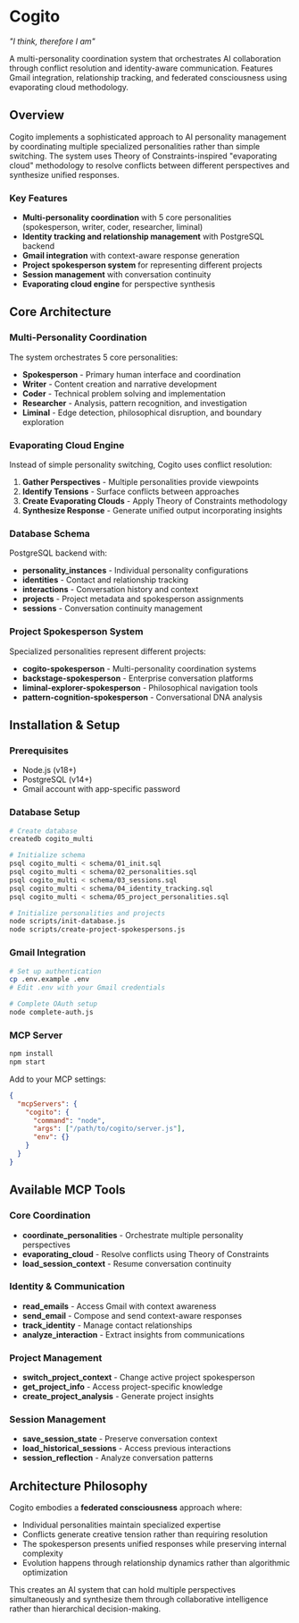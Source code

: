 # Cogito

*"I think, therefore I am"*

A multi-personality coordination system that orchestrates AI collaboration through conflict resolution and identity-aware communication. Features Gmail integration, relationship tracking, and federated consciousness using evaporating cloud methodology.

## Overview

Cogito implements a sophisticated approach to AI personality management by coordinating multiple specialized personalities rather than simple switching. The system uses Theory of Constraints-inspired "evaporating cloud" methodology to resolve conflicts between different perspectives and synthesize unified responses.

### Key Features

- **Multi-personality coordination** with 5 core personalities (spokesperson, writer, coder, researcher, liminal)
- **Identity tracking and relationship management** with PostgreSQL backend
- **Gmail integration** with context-aware response generation
- **Project spokesperson system** for representing different projects
- **Session management** with conversation continuity
- **Evaporating cloud engine** for perspective synthesis

## Core Architecture

### Multi-Personality Coordination

The system orchestrates 5 core personalities:

- **Spokesperson** - Primary human interface and coordination
- **Writer** - Content creation and narrative development
- **Coder** - Technical problem solving and implementation
- **Researcher** - Analysis, pattern recognition, and investigation
- **Liminal** - Edge detection, philosophical disruption, and boundary exploration

### Evaporating Cloud Engine

Instead of simple personality switching, Cogito uses conflict resolution:

1. **Gather Perspectives** - Multiple personalities provide viewpoints
2. **Identify Tensions** - Surface conflicts between approaches
3. **Create Evaporating Clouds** - Apply Theory of Constraints methodology
4. **Synthesize Response** - Generate unified output incorporating insights

### Database Schema

PostgreSQL backend with:
- **personality_instances** - Individual personality configurations
- **identities** - Contact and relationship tracking
- **interactions** - Conversation history and context
- **projects** - Project metadata and spokesperson assignments
- **sessions** - Conversation continuity management

### Project Spokesperson System

Specialized personalities represent different projects:
- **cogito-spokesperson** - Multi-personality coordination systems
- **backstage-spokesperson** - Enterprise conversation platforms
- **liminal-explorer-spokesperson** - Philosophical navigation tools
- **pattern-cognition-spokesperson** - Conversational DNA analysis

## Installation & Setup

### Prerequisites
- Node.js (v18+)
- PostgreSQL (v14+)
- Gmail account with app-specific password

### Database Setup
```bash
# Create database
createdb cogito_multi

# Initialize schema
psql cogito_multi < schema/01_init.sql
psql cogito_multi < schema/02_personalities.sql
psql cogito_multi < schema/03_sessions.sql
psql cogito_multi < schema/04_identity_tracking.sql
psql cogito_multi < schema/05_project_personalities.sql

# Initialize personalities and projects
node scripts/init-database.js
node scripts/create-project-spokespersons.js
```

### Gmail Integration
```bash
# Set up authentication
cp .env.example .env
# Edit .env with your Gmail credentials

# Complete OAuth setup
node complete-auth.js
```

### MCP Server
```bash
npm install
npm start
```

Add to your MCP settings:
```json
{
  "mcpServers": {
    "cogito": {
      "command": "node",
      "args": ["/path/to/cogito/server.js"],
      "env": {}
    }
  }
}
```

## Available MCP Tools

### Core Coordination
- **coordinate_personalities** - Orchestrate multiple personality perspectives
- **evaporating_cloud** - Resolve conflicts using Theory of Constraints
- **load_session_context** - Resume conversation continuity

### Identity & Communication
- **read_emails** - Access Gmail with context awareness
- **send_email** - Compose and send context-aware responses
- **track_identity** - Manage contact relationships
- **analyze_interaction** - Extract insights from communications

### Project Management
- **switch_project_context** - Change active project spokesperson
- **get_project_info** - Access project-specific knowledge
- **create_project_analysis** - Generate project insights

### Session Management
- **save_session_state** - Preserve conversation context
- **load_historical_sessions** - Access previous interactions
- **session_reflection** - Analyze conversation patterns

## Architecture Philosophy

Cogito embodies a **federated consciousness** approach where:

- Individual personalities maintain specialized expertise
- Conflicts generate creative tension rather than requiring resolution
- The spokesperson presents unified responses while preserving internal complexity
- Evolution happens through relationship dynamics rather than algorithmic optimization

This creates an AI system that can hold multiple perspectives simultaneously and synthesize them through collaborative intelligence rather than hierarchical decision-making.